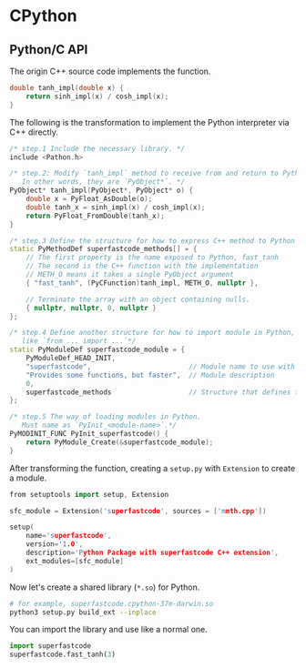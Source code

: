# CPython

## Python/C API

The origin C++ source code implements the function.

```cpp
double tanh_impl(double x) {
    return sinh_impl(x) / cosh_impl(x);
}
```

The following is the transformation to implement the Python interpreter via C++ directly.

```cpp
/* step.1 Include the necessary library. */
include <Pathon.h>

/* step.2: Modify `tanh_impl` method to receive from and return to Python.
   In other words, they are `PyObject*`. */ 
PyObject* tanh_impl(PyObject*, PyObject* o) {
    double x = PyFloat_AsDouble(o);
    double tanh_x = sinh_impl(x) / cosh_impl(x);
    return PyFloat_FromDouble(tanh_x);
}

/* step.3 Define the structure for how to express C++ method to Python */
static PyMethodDef superfastcode_methods[] = {
    // The first property is the name exposed to Python, fast_tanh
    // The second is the C++ function with the implementation
    // METH_O means it takes a single PyObject argument
    { "fast_tanh", (PyCFunction)tanh_impl, METH_O, nullptr },

    // Terminate the array with an object containing nulls.
    { nullptr, nullptr, 0, nullptr }
};

/* step.4 Define another structure for how to import module in Python, 
   like `from ... import ...`*/
static PyModuleDef superfastcode_module = {
    PyModuleDef_HEAD_INIT,
    "superfastcode",                        // Module name to use with Python import statements
    "Provides some functions, but faster",  // Module description
    0,
    superfastcode_methods                   // Structure that defines the methods of the module
};

/* step.5 The way of loading modules in Python.
   Must name as `PyInit_<module-name>`.*/
PyMODINIT_FUNC PyInit_superfastcode() {
    return PyModule_Create(&superfastcode_module);
}
```

After transforming the function, creating a `setup.py` with `Extension` to create a module.

```cpp
from setuptools import setup, Extension

sfc_module = Extension('superfastcode', sources = ['mmth.cpp'])

setup(
    name='superfastcode',
    version='1.0',
    description='Python Package with superfastcode C++ extension',
    ext_modules=[sfc_module]
)
```

Now let's create a shared library (`*.so`) for Python.

```sh
# for example, superfastcode.cpython-37m-darwin.so
python3 setup.py build_ext --inplace
```

You can import the library and use like a normal one.

```python
import superfastcode
superfastcode.fast_tanh(3)
```
